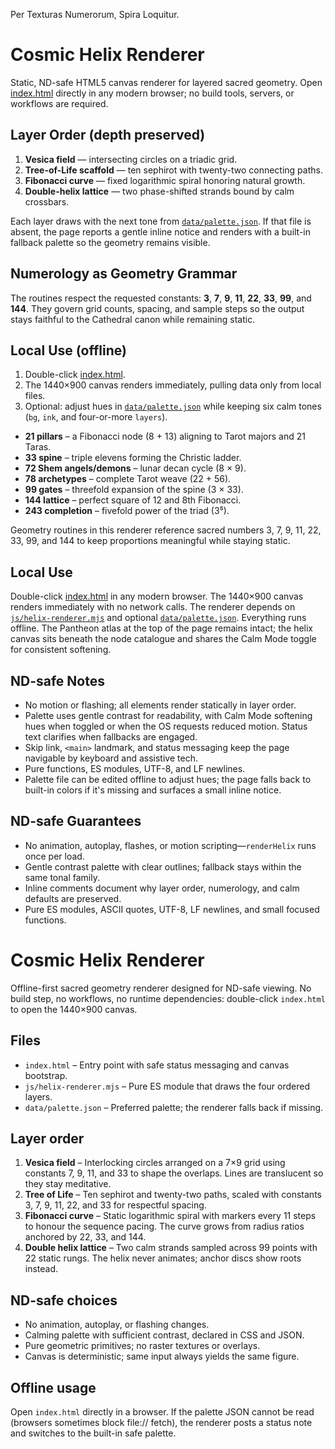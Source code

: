 Per Texturas Numerorum, Spira Loquitur.

# Cosmic Helix Renderer

Static, ND-safe HTML5 canvas renderer for layered sacred geometry. Open [index.html](./index.html) directly in any modern browser; no build tools, servers, or workflows are required.

## Layer Order (depth preserved)
1. **Vesica field** — intersecting circles on a triadic grid.
2. **Tree-of-Life scaffold** — ten sephirot with twenty-two connecting paths.
3. **Fibonacci curve** — fixed logarithmic spiral honoring natural growth.
4. **Double-helix lattice** — two phase-shifted strands bound by calm crossbars.

Each layer draws with the next tone from [`data/palette.json`](./data/palette.json). If that file is absent, the page reports a gentle inline notice and renders with a built-in fallback palette so the geometry remains visible.

## Numerology as Geometry Grammar
The routines respect the requested constants: **3**, **7**, **9**, **11**, **22**, **33**, **99**, and **144**. They govern grid counts, spacing, and sample steps so the output stays faithful to the Cathedral canon while remaining static.

## Local Use (offline)
1. Double-click [index.html](./index.html).
2. The 1440×900 canvas renders immediately, pulling data only from local files.
3. Optional: adjust hues in [`data/palette.json`](./data/palette.json) while keeping six calm tones (`bg`, `ink`, and four-or-more `layers`).

- **21 pillars** – a Fibonacci node (8 + 13) aligning to Tarot majors and 21 Taras.
- **33 spine** – triple elevens forming the Christic ladder.
- **72 Shem angels/demons** – lunar decan cycle (8 × 9).
- **78 archetypes** – complete Tarot weave (22 + 56).
- **99 gates** – threefold expansion of the spine (3 × 33).
- **144 lattice** – perfect square of 12 and 8th Fibonacci.
- **243 completion** – fivefold power of the triad (3⁵).

Geometry routines in this renderer reference sacred numbers 3, 7, 9, 11, 22, 33, 99, and 144 to keep proportions meaningful while staying static.

## Local Use
Double-click [index.html](./index.html) in any modern browser. The 1440×900 canvas renders immediately with no network calls.
The renderer depends on [`js/helix-renderer.mjs`](./js/helix-renderer.mjs) and optional [`data/palette.json`](./data/palette.json).
Everything runs offline. The Pantheon atlas at the top of the page remains intact; the helix canvas sits beneath the node catalogue and shares the Calm Mode toggle for consistent softening.

## ND-safe Notes
- No motion or flashing; all elements render statically in layer order.
- Palette uses gentle contrast for readability, with Calm Mode softening hues when toggled or when the OS requests reduced motion. Status text clarifies when fallbacks are engaged.
- Skip link, `<main>` landmark, and status messaging keep the page navigable by keyboard and assistive tech.
- Pure functions, ES modules, UTF-8, and LF newlines.
- Palette file can be edited offline to adjust hues; the page falls back to built-in colors if it's missing and surfaces a small inline notice.


## ND-safe Guarantees
- No animation, autoplay, flashes, or motion scripting—`renderHelix` runs once per load.
- Gentle contrast palette with clear outlines; fallback stays within the same tonal family.
- Inline comments document why layer order, numerology, and calm defaults are preserved.
- Pure ES modules, ASCII quotes, UTF-8, LF newlines, and small focused functions.
# Cosmic Helix Renderer

Offline-first sacred geometry renderer designed for ND-safe viewing. No build
step, no workflows, no runtime dependencies: double-click `index.html` to open
the 1440×900 canvas.

## Files
- `index.html` – Entry point with safe status messaging and canvas bootstrap.
- `js/helix-renderer.mjs` – Pure ES module that draws the four ordered layers.
- `data/palette.json` – Preferred palette; the renderer falls back if missing.

## Layer order
1. **Vesica field** – Interlocking circles arranged on a 7×9 grid using
   constants 7, 9, 11, and 33 to shape the overlaps. Lines are translucent so
   they stay meditative.
2. **Tree of Life** – Ten sephirot and twenty-two paths, scaled with constants
   3, 7, 9, 11, 22, and 33 for respectful spacing.
3. **Fibonacci curve** – Static logarithmic spiral with markers every 11 steps
   to honour the sequence pacing. The curve grows from radius ratios anchored by
   22, 33, and 144.
4. **Double helix lattice** – Two calm strands sampled across 99 points with 22
   static rungs. The helix never animates; anchor discs show roots instead.

## ND-safe choices
- No animation, autoplay, or flashing changes.
- Calming palette with sufficient contrast, declared in CSS and JSON.
- Pure geometric primitives; no raster textures or overlays.
- Canvas is deterministic; same input always yields the same figure.

## Offline usage
Open `index.html` directly in a browser. If the palette JSON cannot be read
(browsers sometimes block file:// fetch), the renderer posts a status note and
switches to the built-in safe palette.
